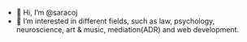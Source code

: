 - 👋 Hi, I’m @saracoj
- 👀 I’m interested in different fields, such as law, psychology, neuroscience, art & music, mediation(ADR) and web development.


<!---
saracoj/saracoj is a ✨ special ✨ repository because its `README.md` (this file) appears on your GitHub profile.
You can click the Preview link to take a look at your changes.
--->
